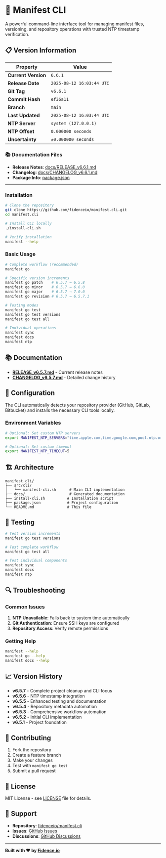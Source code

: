 # 🚀 Manifest CLI

A powerful command-line interface tool for managing manifest files, versioning, and repository operations with trusted NTP timestamp verification.



## 📋 Version Information

| Property | Value |
|----------|-------|
| **Current Version** | `6.6.1` |
| **Release Date** | `2025-08-12 16:03:44 UTC` |
| **Git Tag** | `v6.6.1` |
| **Commit Hash** | `ef36a11` |
| **Branch** | `main` |
| **Last Updated** | `2025-08-12 16:03:44 UTC` |
| **NTP Server** | `system (127.0.0.1)` |
| **NTP Offset** | `0.000000 seconds` |
| **Uncertainty** | `±0.000000 seconds` |

### 📚 Documentation Files
- **Release Notes**: [docs/RELEASE_v6.6.1.md](docs/RELEASE_v6.6.1.md)
- **Changelog**: [docs/CHANGELOG_v6.6.1.md](docs/CHANGELOG_v6.6.1.md)
- **Package Info**: [package.json](package.json)

---

### Installation

```bash
# Clone the repository
git clone https://github.com/fidenceio/manifest.cli.git
cd manifest.cli

# Install CLI locally
./install-cli.sh

# Verify installation
manifest --help
```

### Basic Usage

```bash
# Complete workflow (recommended)
manifest go

# Specific version increments
manifest go patch    # 6.5.7 → 6.5.8
manifest go minor    # 6.5.7 → 6.6.0
manifest go major    # 6.5.7 → 7.0.0
manifest go revision # 6.5.7 → 6.5.7.1

# Testing modes
manifest go test
manifest go test versions
manifest go test all

# Individual operations
manifest sync
manifest docs
manifest ntp
```

## 📚 Documentation

- **[RELEASE_v6.5.7.md](docs/RELEASE_v6.5.7.md)** - Current release notes
- **[CHANGELOG_v6.5.7.md](docs/CHANGELOG_v6.5.7.md)** - Detailed change history

## 🔧 Configuration

The CLI automatically detects your repository provider (GitHub, GitLab, Bitbucket) and installs the necessary CLI tools locally.

### Environment Variables

```bash
# Optional: Set custom NTP servers
export MANIFEST_NTP_SERVERS="time.apple.com,time.google.com,pool.ntp.org,time.nist.gov"

# Optional: Set custom timeout
export MANIFEST_NTP_TIMEOUT=5
```

## 🏗️ Architecture

```
manifest.cli/
├── src/cli/
│   └── manifest-cli.sh      # Main CLI implementation
├── docs/                    # Generated documentation
├── install-cli.sh          # Installation script
├── package.json            # Project configuration
└── README.md               # This file
```

## 🧪 Testing

```bash
# Test version increments
manifest go test versions

# Test complete workflow
manifest go test all

# Test individual components
manifest sync
manifest docs
manifest ntp
```

## 🔍 Troubleshooting

### Common Issues

1. **NTP Unavailable**: Falls back to system time automatically
2. **Git Authentication**: Ensure SSH keys are configured
3. **Repository Access**: Verify remote permissions

### Getting Help

```bash
manifest --help
manifest go --help
manifest docs --help
```

## 📈 Version History

- **v6.5.7** - Complete project cleanup and CLI focus
- **v6.5.6** - NTP timestamp integration
- **v6.5.5** - Enhanced testing and documentation
- **v6.5.4** - Repository metadata automation
- **v6.5.3** - Comprehensive workflow automation
- **v6.5.2** - Initial CLI implementation
- **v6.5.1** - Project foundation

## 🤝 Contributing

1. Fork the repository
2. Create a feature branch
3. Make your changes
4. Test with `manifest go test`
5. Submit a pull request

## 📄 License

MIT License - see [LICENSE](LICENSE) file for details.

## 🌟 Support

- **Repository**: [fidenceio/manifest.cli](https://github.com/fidenceio/manifest.cli)
- **Issues**: [GitHub Issues](https://github.com/fidenceio/manifest.cli/issues)
- **Discussions**: [GitHub Discussions](https://github.com/fidenceio/manifest.cli/discussions)

---

**Built with ❤️ by [Fidence.io](https://fidence.io)**
